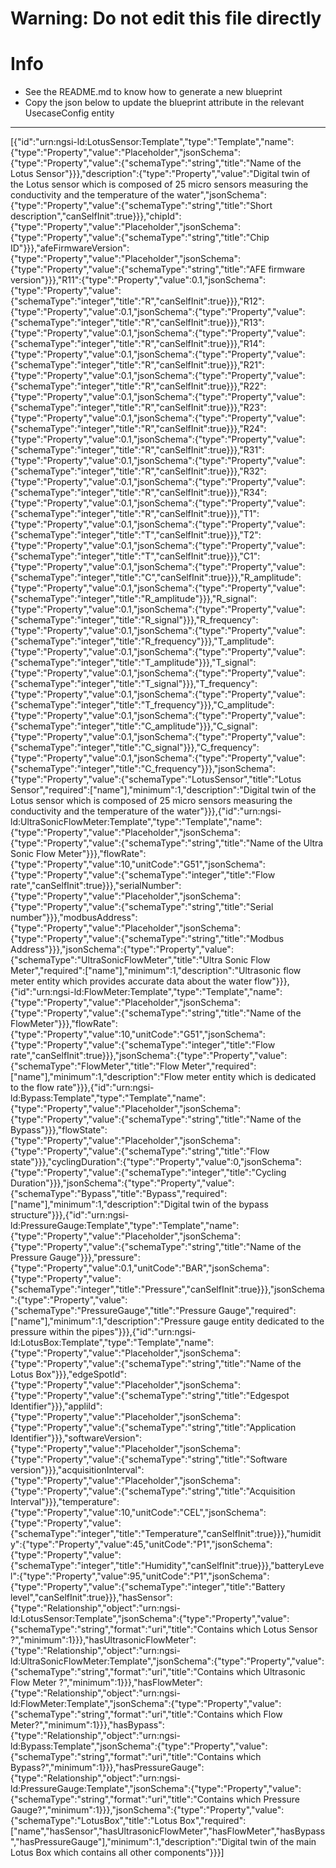 
# Warning: **Do not edit this file directly**

# Info
- See the README.md to know how to generate a new blueprint
- Copy the json below to update the blueprint attribute in the relevant UsecaseConfig entity
---

[{"id":"urn:ngsi-ld:LotusSensor:Template","type":"Template","name":{"type":"Property","value":"Placeholder","jsonSchema":{"type":"Property","value":{"schemaType":"string","title":"Name of the Lotus Sensor"}}},"description":{"type":"Property","value":"Digital twin of the Lotus sensor which is composed of 25 micro sensors measuring the conductivity and the temperature of the water","jsonSchema":{"type":"Property","value":{"schemaType":"string","title":"Short description","canSelfInit":true}}},"chipId":{"type":"Property","value":"Placeholder","jsonSchema":{"type":"Property","value":{"schemaType":"string","title":"Chip ID"}}},"afeFirmwareVersion":{"type":"Property","value":"Placeholder","jsonSchema":{"type":"Property","value":{"schemaType":"string","title":"AFE firmware version"}}},"R11":{"type":"Property","value":0.1,"jsonSchema":{"type":"Property","value":{"schemaType":"integer","title":"R","canSelfInit":true}}},"R12":{"type":"Property","value":0.1,"jsonSchema":{"type":"Property","value":{"schemaType":"integer","title":"R","canSelfInit":true}}},"R13":{"type":"Property","value":0.1,"jsonSchema":{"type":"Property","value":{"schemaType":"integer","title":"R","canSelfInit":true}}},"R14":{"type":"Property","value":0.1,"jsonSchema":{"type":"Property","value":{"schemaType":"integer","title":"R","canSelfInit":true}}},"R21":{"type":"Property","value":0.1,"jsonSchema":{"type":"Property","value":{"schemaType":"integer","title":"R","canSelfInit":true}}},"R22":{"type":"Property","value":0.1,"jsonSchema":{"type":"Property","value":{"schemaType":"integer","title":"R","canSelfInit":true}}},"R23":{"type":"Property","value":0.1,"jsonSchema":{"type":"Property","value":{"schemaType":"integer","title":"R","canSelfInit":true}}},"R24":{"type":"Property","value":0.1,"jsonSchema":{"type":"Property","value":{"schemaType":"integer","title":"R","canSelfInit":true}}},"R31":{"type":"Property","value":0.1,"jsonSchema":{"type":"Property","value":{"schemaType":"integer","title":"R","canSelfInit":true}}},"R32":{"type":"Property","value":0.1,"jsonSchema":{"type":"Property","value":{"schemaType":"integer","title":"R","canSelfInit":true}}},"R34":{"type":"Property","value":0.1,"jsonSchema":{"type":"Property","value":{"schemaType":"integer","title":"R","canSelfInit":true}}},"T1":{"type":"Property","value":0.1,"jsonSchema":{"type":"Property","value":{"schemaType":"integer","title":"T","canSelfInit":true}}},"T2":{"type":"Property","value":0.1,"jsonSchema":{"type":"Property","value":{"schemaType":"integer","title":"T","canSelfInit":true}}},"C1":{"type":"Property","value":0.1,"jsonSchema":{"type":"Property","value":{"schemaType":"integer","title":"C","canSelfInit":true}}},"R_amplitude":{"type":"Property","value":0.1,"jsonSchema":{"type":"Property","value":{"schemaType":"integer","title":"R_amplitude"}}},"R_signal":{"type":"Property","value":0.1,"jsonSchema":{"type":"Property","value":{"schemaType":"integer","title":"R_signal"}}},"R_frequency":{"type":"Property","value":0.1,"jsonSchema":{"type":"Property","value":{"schemaType":"integer","title":"R_frequency"}}},"T_amplitude":{"type":"Property","value":0.1,"jsonSchema":{"type":"Property","value":{"schemaType":"integer","title":"T_amplitude"}}},"T_signal":{"type":"Property","value":0.1,"jsonSchema":{"type":"Property","value":{"schemaType":"integer","title":"T_signal"}}},"T_frequency":{"type":"Property","value":0.1,"jsonSchema":{"type":"Property","value":{"schemaType":"integer","title":"T_frequency"}}},"C_amplitude":{"type":"Property","value":0.1,"jsonSchema":{"type":"Property","value":{"schemaType":"integer","title":"C_amplitude"}}},"C_signal":{"type":"Property","value":0.1,"jsonSchema":{"type":"Property","value":{"schemaType":"integer","title":"C_signal"}}},"C_frequency":{"type":"Property","value":0.1,"jsonSchema":{"type":"Property","value":{"schemaType":"integer","title":"C_frequency"}}},"jsonSchema":{"type":"Property","value":{"schemaType":"LotusSensor","title":"Lotus Sensor","required":["name"],"minimum":1,"description":"Digital twin of the Lotus sensor which is composed of 25 micro sensors measuring the conductivity and the temperature of the water"}}},{"id":"urn:ngsi-ld:UltraSonicFlowMeter:Template","type":"Template","name":{"type":"Property","value":"Placeholder","jsonSchema":{"type":"Property","value":{"schemaType":"string","title":"Name of the Ultra Sonic Flow Meter"}}},"flowRate":{"type":"Property","value":10,"unitCode":"G51","jsonSchema":{"type":"Property","value":{"schemaType":"integer","title":"Flow rate","canSelfInit":true}}},"serialNumber":{"type":"Property","value":"Placeholder","jsonSchema":{"type":"Property","value":{"schemaType":"string","title":"Serial number"}}},"modbusAddress":{"type":"Property","value":"Placeholder","jsonSchema":{"type":"Property","value":{"schemaType":"string","title":"Modbus Address"}}},"jsonSchema":{"type":"Property","value":{"schemaType":"UltraSonicFlowMeter","title":"Ultra Sonic Flow Meter","required":["name"],"minimum":1,"description":"Ultrasonic flow meter entity which provides accurate data about the water flow"}}},{"id":"urn:ngsi-ld:FlowMeter:Template","type":"Template","name":{"type":"Property","value":"Placeholder","jsonSchema":{"type":"Property","value":{"schemaType":"string","title":"Name of the FlowMeter"}}},"flowRate":{"type":"Property","value":10,"unitCode":"G51","jsonSchema":{"type":"Property","value":{"schemaType":"integer","title":"Flow rate","canSelfInit":true}}},"jsonSchema":{"type":"Property","value":{"schemaType":"FlowMeter","title":"Flow Meter","required":["name"],"minimum":1,"description":"Flow meter entity which is dedicated to the flow rate"}}},{"id":"urn:ngsi-ld:Bypass:Template","type":"Template","name":{"type":"Property","value":"Placeholder","jsonSchema":{"type":"Property","value":{"schemaType":"string","title":"Name of the Bypass"}}},"flowState":{"type":"Property","value":"Placeholder","jsonSchema":{"type":"Property","value":{"schemaType":"string","title":"Flow state"}}},"cyclingDuration":{"type":"Property","value":0,"jsonSchema":{"type":"Property","value":{"schemaType":"integer","title":"Cycling Duration"}}},"jsonSchema":{"type":"Property","value":{"schemaType":"Bypass","title":"Bypass","required":["name"],"minimum":1,"description":"Digital twin of the bypass structure"}}},{"id":"urn:ngsi-ld:PressureGauge:Template","type":"Template","name":{"type":"Property","value":"Placeholder","jsonSchema":{"type":"Property","value":{"schemaType":"string","title":"Name of the Pressure Gauge"}}},"pressure":{"type":"Property","value":0.1,"unitCode":"BAR","jsonSchema":{"type":"Property","value":{"schemaType":"integer","title":"Pressure","canSelfInit":true}}},"jsonSchema":{"type":"Property","value":{"schemaType":"PressureGauge","title":"Pressure Gauge","required":["name"],"minimum":1,"description":"Pressure gauge entity dedicated to the pressure within the pipes"}}},{"id":"urn:ngsi-ld:LotusBox:Template","type":"Template","name":{"type":"Property","value":"Placeholder","jsonSchema":{"type":"Property","value":{"schemaType":"string","title":"Name of the Lotus Box"}}},"edgeSpotId":{"type":"Property","value":"Placeholder","jsonSchema":{"type":"Property","value":{"schemaType":"string","title":"Edgespot Identifier"}}},"appliId":{"type":"Property","value":"Placeholder","jsonSchema":{"type":"Property","value":{"schemaType":"string","title":"Application Identifier"}}},"softwareVersion":{"type":"Property","value":"Placeholder","jsonSchema":{"type":"Property","value":{"schemaType":"string","title":"Software version"}}},"acquisitionInterval":{"type":"Property","value":"Placeholder","jsonSchema":{"type":"Property","value":{"schemaType":"string","title":"Acquisition Interval"}}},"temperature":{"type":"Property","value":10,"unitCode":"CEL","jsonSchema":{"type":"Property","value":{"schemaType":"integer","title":"Temperature","canSelfInit":true}}},"humidity":{"type":"Property","value":45,"unitCode":"P1","jsonSchema":{"type":"Property","value":{"schemaType":"integer","title":"Humidity","canSelfInit":true}}},"batteryLevel":{"type":"Property","value":95,"unitCode":"P1","jsonSchema":{"type":"Property","value":{"schemaType":"integer","title":"Battery level","canSelfInit":true}}},"hasSensor":{"type":"Relationship","object":"urn:ngsi-ld:LotusSensor:Template","jsonSchema":{"type":"Property","value":{"schemaType":"string","format":"uri","title":"Contains which Lotus Sensor ?","minimum":1}}},"hasUltrasonicFlowMeter":{"type":"Relationship","object":"urn:ngsi-ld:UltraSonicFlowMeter:Template","jsonSchema":{"type":"Property","value":{"schemaType":"string","format":"uri","title":"Contains which Ultrasonic Flow Meter ?","minimum":1}}},"hasFlowMeter":{"type":"Relationship","object":"urn:ngsi-ld:FlowMeter:Template","jsonSchema":{"type":"Property","value":{"schemaType":"string","format":"uri","title":"Contains which Flow Meter?","minimum":1}}},"hasBypass":{"type":"Relationship","object":"urn:ngsi-ld:Bypass:Template","jsonSchema":{"type":"Property","value":{"schemaType":"string","format":"uri","title":"Contains which Bypass?","minimum":1}}},"hasPressureGauge":{"type":"Relationship","object":"urn:ngsi-ld:PressureGauge:Template","jsonSchema":{"type":"Property","value":{"schemaType":"string","format":"uri","title":"Contains which Pressure Gauge?","minimum":1}}},"jsonSchema":{"type":"Property","value":{"schemaType":"LotusBox","title":"Lotus Box","required":["name","hasSensor","hasUltrasonicFlowMeter","hasFlowMeter","hasBypass","hasPressureGauge"],"minimum":1,"description":"Digital twin of the main Lotus Box which contains all other components"}}}]
